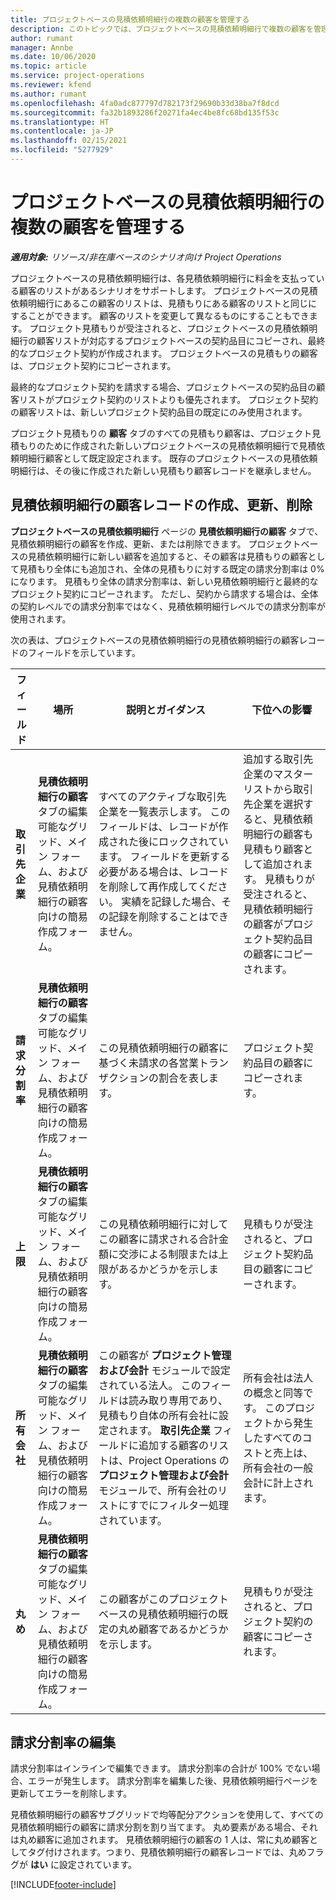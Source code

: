 ```yaml
---
title: プロジェクトベースの見積依頼明細行の複数の顧客を管理する
description: このトピックでは、プロジェクトベースの見積依頼明細行で複数の顧客を管理する方法に関する情報を示します。
author: rumant
manager: Annbe
ms.date: 10/06/2020
ms.topic: article
ms.service: project-operations
ms.reviewer: kfend
ms.author: rumant
ms.openlocfilehash: 4fa0adc877797d782173f29690b33d38ba7f8dcd
ms.sourcegitcommit: fa32b1893286f20271fa4ec4be8fc68bd135f53c
ms.translationtype: HT
ms.contentlocale: ja-JP
ms.lasthandoff: 02/15/2021
ms.locfileid: "5277929"
---
```

# <a name="manage-multiple-customers-on-project-based-quote-lines"></a>プロジェクトベースの見積依頼明細行の複数の顧客を管理する

_**適用対象:** リソース/非在庫ベースのシナリオ向け Project Operations_

プロジェクトベースの見積依頼明細行は、各見積依頼明細行に料金を支払っている顧客のリストがあるシナリオをサポートします。 プロジェクトベースの見積依頼明細行にあるこの顧客のリストは、見積もりにある顧客のリストと同じにすることができます。 顧客のリストを変更して異なるものにすることもできます。 プロジェクト見積もりが受注されると、プロジェクトベースの見積依頼明細行の顧客リストが対応するプロジェクトベースの契約品目にコピーされ、最終的なプロジェクト契約が作成されます。 プロジェクトベースの見積もりの顧客は、プロジェクト契約にコピーされます。

最終的なプロジェクト契約を請求する場合、プロジェクトベースの契約品目の顧客リストがプロジェクト契約のリストよりも優先されます。 プロジェクト契約の顧客リストは、新しいプロジェクト契約品目の既定にのみ使用されます。

プロジェクト見積もりの **顧客** タブのすべての見積もり顧客は、プロジェクト見積もりのために作成された新しいプロジェクトベースの見積依頼明細行で見積依頼明細行顧客として既定設定されます。 既存のプロジェクトベースの見積依頼明細行は、その後に作成された新しい見積もり顧客レコードを継承しません。

## <a name="create-update-or-delete-a-quote-line-customer-record"></a>見積依頼明細行の顧客レコードの作成、更新、削除

**プロジェクトベースの見積依頼明細行** ページの **見積依頼明細行の顧客** タブで、見積依頼明細行の顧客を作成、更新、または削除できます。 プロジェクトベースの見積依頼明細行に新しい顧客を追加すると、その顧客は見積もりの顧客として見積もり全体にも追加され、全体の見積もりに対する既定の請求分割率は 0% になります。 見積もり全体の請求分割率は、新しい見積依頼明細行と最終的なプロジェクト契約にコピーされます。 ただし、契約から請求する場合は、全体の契約レベルでの請求分割率ではなく、見積依頼明細行レベルでの請求分割率が使用されます。 

次の表は、プロジェクトベースの見積依頼明細行の見積依頼明細行の顧客レコードのフィールドを示しています。

| フィールド | 場所 | 説明とガイダンス | 下位への影響 |
| --- | --- | --- | --- |
| **取引先企業** | **見積依頼明細行の顧客** タブの編集可能なグリッド、メイン フォーム、および見積依頼明細行の顧客向けの簡易作成フォーム。 | すべてのアクティブな取引先企業を一覧表示します。 このフィールドは、レコードが作成された後にロックされています。 フィールドを更新する必要がある場合は、レコードを削除して再作成してください。 実績を記録した場合、その記録を削除することはできません。 | 追加する取引先企業のマスター リストから取引先企業を選択すると、見積依頼明細行の顧客も見積もり顧客として追加されます。 見積もりが受注されると、見積依頼明細行の顧客がプロジェクト契約品目の顧客にコピーされます。 |
| **請求分割率** | **見積依頼明細行の顧客** タブの編集可能なグリッド、メイン フォーム、および見積依頼明細行の顧客向けの簡易作成フォーム。 | この見積依頼明細行の顧客に基づく未請求の各営業トランザクションの割合を表します。 | プロジェクト契約品目の顧客にコピーされます。 |
| **上限** | **見積依頼明細行の顧客** タブの編集可能なグリッド、メイン フォーム、および見積依頼明細行の顧客向けの簡易作成フォーム。 | この見積依頼明細行に対してこの顧客に請求される合計金額に交渉による制限または上限があるかどうかを示します。 | 見積もりが受注されると、プロジェクト契約品目の顧客にコピーされます。 |
| **所有会社** | **見積依頼明細行の顧客** タブの編集可能なグリッド、メイン フォーム、および見積依頼明細行の顧客向けの簡易作成フォーム。 | この顧客が **プロジェクト管理および会計** モジュールで設定されている法人。 このフィールドは読み取り専用であり、見積もり自体の所有会社に設定されます。 **取引先企業** フィールドに追加する顧客のリストは、Project Operations の **プロジェクト管理および会計** モジュールで、所有会社のリストにすでにフィルター処理されています。 | 所有会社は法人の概念と同等です。 このプロジェクトから発生したすべてのコストと売上は、所有会社の一般会計に計上されます。 |
| **丸め** | **見積依頼明細行の顧客** タブの編集可能なグリッド、メイン フォーム、および見積依頼明細行の顧客向けの簡易作成フォーム。 | この顧客がこのプロジェクトベースの見積依頼明細行の既定の丸め顧客であるかどうかを示します。 | 見積もりが受注されると、プロジェクト契約の顧客にコピーされます。 |

## <a name="edit-billing-split-percentages"></a>請求分割率の編集

請求分割率はインラインで編集できます。 請求分割率の合計が 100% でない場合、エラーが発生します。 請求分割率を編集した後、見積依頼明細行ページを更新してエラーを削除します。

見積依頼明細行の顧客サブグリッドで均等配分アクションを使用して、すべての見積依頼明細行の顧客に請求分割を割り当てます。 丸め要素がある場合、それは丸め顧客に追加されます。 見積依頼明細行の顧客の 1 人は、常に丸め顧客としてタグ付けされます。つまり、見積依頼明細行の顧客レコードでは、丸めフラグが **はい** に設定されています。 


[!INCLUDE[footer-include](../includes/footer-banner.md)]